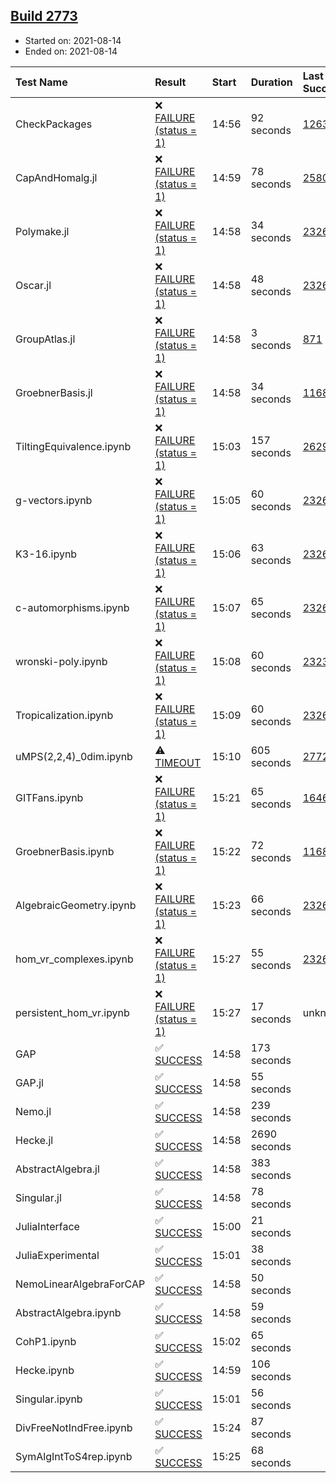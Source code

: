 ## [Build 2773](https://oscarci.mathematik.uni-kl.de/job/oscar-stable/2773/)

* Started on: 2021-08-14
* Ended on: 2021-08-14

| Test Name    | Result | Start | Duration | Last Success | First Failure |
|:-------------|:-------|:------|:---------|:-------------|:--------------|
| CheckPackages | ❌ [FAILURE (status = 1)](https://oscarci.mathematik.uni-kl.de/job/oscar-stable/2773/artifact/logs/build-2773/CheckPackages.log) | 14:56 | 92 seconds | [1263](https://oscarci.mathematik.uni-kl.de/job/oscar-stable/1263/) | [1264](https://oscarci.mathematik.uni-kl.de/job/oscar-stable/1264/) |
| CapAndHomalg.jl | ❌ [FAILURE (status = 1)](https://oscarci.mathematik.uni-kl.de/job/oscar-stable/2773/artifact/logs/build-2773/CapAndHomalg.jl.log) | 14:59 | 78 seconds | [2580](https://oscarci.mathematik.uni-kl.de/job/oscar-stable/2580/) | [2581](https://oscarci.mathematik.uni-kl.de/job/oscar-stable/2581/) |
| Polymake.jl | ❌ [FAILURE (status = 1)](https://oscarci.mathematik.uni-kl.de/job/oscar-stable/2773/artifact/logs/build-2773/Polymake.jl.log) | 14:58 | 34 seconds | [2326](https://oscarci.mathematik.uni-kl.de/job/oscar-stable/2326/) | [2327](https://oscarci.mathematik.uni-kl.de/job/oscar-stable/2327/) |
| Oscar.jl | ❌ [FAILURE (status = 1)](https://oscarci.mathematik.uni-kl.de/job/oscar-stable/2773/artifact/logs/build-2773/Oscar.jl.log) | 14:58 | 48 seconds | [2326](https://oscarci.mathematik.uni-kl.de/job/oscar-stable/2326/) | [2327](https://oscarci.mathematik.uni-kl.de/job/oscar-stable/2327/) |
| GroupAtlas.jl | ❌ [FAILURE (status = 1)](https://oscarci.mathematik.uni-kl.de/job/oscar-stable/2773/artifact/logs/build-2773/GroupAtlas.jl.log) | 14:58 | 3 seconds | [871](https://oscarci.mathematik.uni-kl.de/job/oscar-stable/871/) | [872](https://oscarci.mathematik.uni-kl.de/job/oscar-stable/872/) |
| GroebnerBasis.jl | ❌ [FAILURE (status = 1)](https://oscarci.mathematik.uni-kl.de/job/oscar-stable/2773/artifact/logs/build-2773/GroebnerBasis.jl.log) | 14:58 | 34 seconds | [1168](https://oscarci.mathematik.uni-kl.de/job/oscar-stable/1168/) | [1169](https://oscarci.mathematik.uni-kl.de/job/oscar-stable/1169/) |
| TiltingEquivalence.ipynb | ❌ [FAILURE (status = 1)](https://oscarci.mathematik.uni-kl.de/job/oscar-stable/2773/artifact/logs/build-2773/TiltingEquivalence.ipynb.log) | 15:03 | 157 seconds | [2629](https://oscarci.mathematik.uni-kl.de/job/oscar-stable/2629/) | [2630](https://oscarci.mathematik.uni-kl.de/job/oscar-stable/2630/) |
| g-vectors.ipynb | ❌ [FAILURE (status = 1)](https://oscarci.mathematik.uni-kl.de/job/oscar-stable/2773/artifact/logs/build-2773/g-vectors.ipynb.log) | 15:05 | 60 seconds | [2326](https://oscarci.mathematik.uni-kl.de/job/oscar-stable/2326/) | [2327](https://oscarci.mathematik.uni-kl.de/job/oscar-stable/2327/) |
| K3-16.ipynb | ❌ [FAILURE (status = 1)](https://oscarci.mathematik.uni-kl.de/job/oscar-stable/2773/artifact/logs/build-2773/K3-16.ipynb.log) | 15:06 | 63 seconds | [2326](https://oscarci.mathematik.uni-kl.de/job/oscar-stable/2326/) | [2327](https://oscarci.mathematik.uni-kl.de/job/oscar-stable/2327/) |
| c-automorphisms.ipynb | ❌ [FAILURE (status = 1)](https://oscarci.mathematik.uni-kl.de/job/oscar-stable/2773/artifact/logs/build-2773/c-automorphisms.ipynb.log) | 15:07 | 65 seconds | [2326](https://oscarci.mathematik.uni-kl.de/job/oscar-stable/2326/) | [2327](https://oscarci.mathematik.uni-kl.de/job/oscar-stable/2327/) |
| wronski-poly.ipynb | ❌ [FAILURE (status = 1)](https://oscarci.mathematik.uni-kl.de/job/oscar-stable/2773/artifact/logs/build-2773/wronski-poly.ipynb.log) | 15:08 | 60 seconds | [2323](https://oscarci.mathematik.uni-kl.de/job/oscar-stable/2323/) | [2324](https://oscarci.mathematik.uni-kl.de/job/oscar-stable/2324/) |
| Tropicalization.ipynb | ❌ [FAILURE (status = 1)](https://oscarci.mathematik.uni-kl.de/job/oscar-stable/2773/artifact/logs/build-2773/Tropicalization.ipynb.log) | 15:09 | 60 seconds | [2326](https://oscarci.mathematik.uni-kl.de/job/oscar-stable/2326/) | [2327](https://oscarci.mathematik.uni-kl.de/job/oscar-stable/2327/) |
| uMPS(2,2,4)_0dim.ipynb | ⚠ [TIMEOUT](https://oscarci.mathematik.uni-kl.de/job/oscar-stable/2773/artifact/logs/build-2773/uMPS-2-2-4-_0dim.ipynb.log) | 15:10 | 605 seconds | [2772](https://oscarci.mathematik.uni-kl.de/job/oscar-stable/2772/) | [2773](https://oscarci.mathematik.uni-kl.de/job/oscar-stable/2773/) |
| GITFans.ipynb | ❌ [FAILURE (status = 1)](https://oscarci.mathematik.uni-kl.de/job/oscar-stable/2773/artifact/logs/build-2773/GITFans.ipynb.log) | 15:21 | 65 seconds | [1646](https://oscarci.mathematik.uni-kl.de/job/oscar-stable/1646/) | [1647](https://oscarci.mathematik.uni-kl.de/job/oscar-stable/1647/) |
| GroebnerBasis.ipynb | ❌ [FAILURE (status = 1)](https://oscarci.mathematik.uni-kl.de/job/oscar-stable/2773/artifact/logs/build-2773/GroebnerBasis.ipynb.log) | 15:22 | 72 seconds | [1168](https://oscarci.mathematik.uni-kl.de/job/oscar-stable/1168/) | [1169](https://oscarci.mathematik.uni-kl.de/job/oscar-stable/1169/) |
| AlgebraicGeometry.ipynb | ❌ [FAILURE (status = 1)](https://oscarci.mathematik.uni-kl.de/job/oscar-stable/2773/artifact/logs/build-2773/AlgebraicGeometry.ipynb.log) | 15:23 | 66 seconds | [2326](https://oscarci.mathematik.uni-kl.de/job/oscar-stable/2326/) | [2327](https://oscarci.mathematik.uni-kl.de/job/oscar-stable/2327/) |
| hom_vr_complexes.ipynb | ❌ [FAILURE (status = 1)](https://oscarci.mathematik.uni-kl.de/job/oscar-stable/2773/artifact/logs/build-2773/hom_vr_complexes.ipynb.log) | 15:27 | 55 seconds | [2326](https://oscarci.mathematik.uni-kl.de/job/oscar-stable/2326/) | [2327](https://oscarci.mathematik.uni-kl.de/job/oscar-stable/2327/) |
| persistent_hom_vr.ipynb | ❌ [FAILURE (status = 1)](https://oscarci.mathematik.uni-kl.de/job/oscar-stable/2773/artifact/logs/build-2773/persistent_hom_vr.ipynb.log) | 15:27 | 17 seconds | unknown | unknown |
| GAP | ✅ [SUCCESS](https://oscarci.mathematik.uni-kl.de/job/oscar-stable/2773/artifact/logs/build-2773/GAP.log) | 14:58 | 173 seconds |  |  |
| GAP.jl | ✅ [SUCCESS](https://oscarci.mathematik.uni-kl.de/job/oscar-stable/2773/artifact/logs/build-2773/GAP.jl.log) | 14:58 | 55 seconds |  |  |
| Nemo.jl | ✅ [SUCCESS](https://oscarci.mathematik.uni-kl.de/job/oscar-stable/2773/artifact/logs/build-2773/Nemo.jl.log) | 14:58 | 239 seconds |  |  |
| Hecke.jl | ✅ [SUCCESS](https://oscarci.mathematik.uni-kl.de/job/oscar-stable/2773/artifact/logs/build-2773/Hecke.jl.log) | 14:58 | 2690 seconds |  |  |
| AbstractAlgebra.jl | ✅ [SUCCESS](https://oscarci.mathematik.uni-kl.de/job/oscar-stable/2773/artifact/logs/build-2773/AbstractAlgebra.jl.log) | 14:58 | 383 seconds |  |  |
| Singular.jl | ✅ [SUCCESS](https://oscarci.mathematik.uni-kl.de/job/oscar-stable/2773/artifact/logs/build-2773/Singular.jl.log) | 14:58 | 78 seconds |  |  |
| JuliaInterface | ✅ [SUCCESS](https://oscarci.mathematik.uni-kl.de/job/oscar-stable/2773/artifact/logs/build-2773/JuliaInterface.log) | 15:00 | 21 seconds |  |  |
| JuliaExperimental | ✅ [SUCCESS](https://oscarci.mathematik.uni-kl.de/job/oscar-stable/2773/artifact/logs/build-2773/JuliaExperimental.log) | 15:01 | 38 seconds |  |  |
| NemoLinearAlgebraForCAP | ✅ [SUCCESS](https://oscarci.mathematik.uni-kl.de/job/oscar-stable/2773/artifact/logs/build-2773/NemoLinearAlgebraForCAP.log) | 14:58 | 50 seconds |  |  |
| AbstractAlgebra.ipynb | ✅ [SUCCESS](https://oscarci.mathematik.uni-kl.de/job/oscar-stable/2773/artifact/logs/build-2773/AbstractAlgebra.ipynb.log) | 14:58 | 59 seconds |  |  |
| CohP1.ipynb | ✅ [SUCCESS](https://oscarci.mathematik.uni-kl.de/job/oscar-stable/2773/artifact/logs/build-2773/CohP1.ipynb.log) | 15:02 | 65 seconds |  |  |
| Hecke.ipynb | ✅ [SUCCESS](https://oscarci.mathematik.uni-kl.de/job/oscar-stable/2773/artifact/logs/build-2773/Hecke.ipynb.log) | 14:59 | 106 seconds |  |  |
| Singular.ipynb | ✅ [SUCCESS](https://oscarci.mathematik.uni-kl.de/job/oscar-stable/2773/artifact/logs/build-2773/Singular.ipynb.log) | 15:01 | 56 seconds |  |  |
| DivFreeNotIndFree.ipynb | ✅ [SUCCESS](https://oscarci.mathematik.uni-kl.de/job/oscar-stable/2773/artifact/logs/build-2773/DivFreeNotIndFree.ipynb.log) | 15:24 | 87 seconds |  |  |
| SymAlgIntToS4rep.ipynb | ✅ [SUCCESS](https://oscarci.mathematik.uni-kl.de/job/oscar-stable/2773/artifact/logs/build-2773/SymAlgIntToS4rep.ipynb.log) | 15:25 | 68 seconds |  |  |
